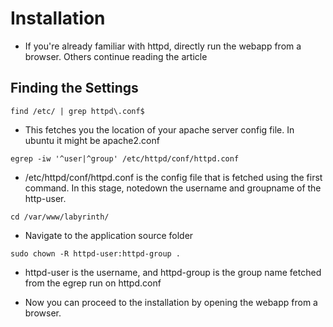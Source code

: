 Installation
============

* If you're already familiar with httpd, directly run the webapp from a browser. Others continue reading the article

Finding the Settings
--------------------

```find /etc/ | grep httpd\.conf$```

* This fetches you the location of your apache server config file. In ubuntu it might be apache2.conf

```egrep -iw '^user|^group' /etc/httpd/conf/httpd.conf```

* /etc/httpd/conf/httpd.conf is the config file that is fetched using the first command. In this stage,
notedown the username and groupname of the http-user.

```cd /var/www/labyrinth/```

* Navigate to the application source folder

```sudo chown -R httpd-user:httpd-group .```

* httpd-user is the username, and httpd-group is the group name fetched from the egrep run on httpd.conf

* Now you can proceed to the installation by opening the webapp from a browser.